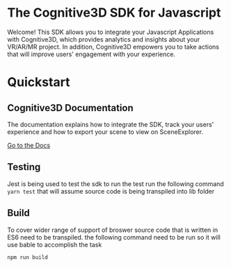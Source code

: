 The Cognitive3D SDK for Javascript
=========
Welcome!  This SDK allows you to integrate your Javascript Applications with Cognitive3D, which provides analytics and insights about your VR/AR/MR project.  In addition, Cognitive3D empowers you to take actions that will improve users' engagement with your experience.

Quickstart
=========

## Cognitive3D Documentation
The documentation explains how to integrate the SDK, track your users' experience and how to export your scene to view on SceneExplorer.

[Go to the Docs](http://docs.cognitive3d.com/js/get-started/)
## Testing
Jest is being used to test the sdk to run the test run the following command
``` yarn test ```
that will assume source code is being transpiled into lib folder

## Build 
To cover wider range of support of broswer source code that is written in ES6 need to be transpiled. the following command need to be run so it will use bable to accomplish the task

``` npm run build ``` 

